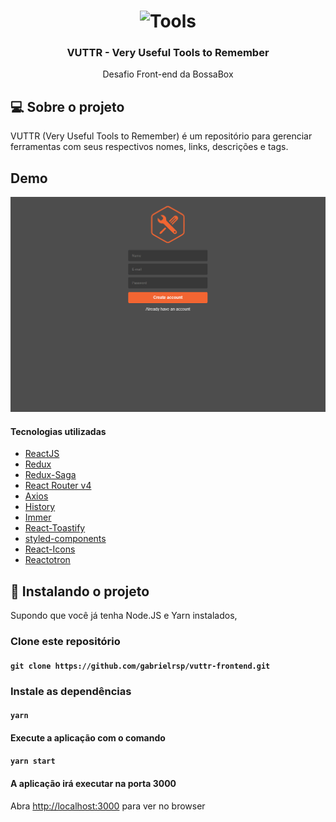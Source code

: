 
<h1 align="center">
  <img alt="Tools" src="https://www.integrant.com/wp-content/uploads/2015/02/icon-services-toolstechnologies.png" width="160px" />
</h1>

<h3 align="center">VUTTR - Very Useful Tools to Remember</h3>

<p align="center">Desafio Front-end da BossaBox</p>

## 💻 Sobre o projeto

 VUTTR (Very Useful Tools to Remember) é um repositório para gerenciar ferramentas com seus respectivos nomes, links, descrições e tags.

## Demo

![](vuttrDemo.gif)


 #### Tecnologias utilizadas

  -  [ReactJS](https://reactjs.org/)
  -  [Redux](https://redux.js.org/)
  -  [Redux-Saga](https://redux-saga.js.org/)
  -  [React Router v4](https://github.com/ReactTraining/react-router)
  -  [Axios](https://github.com/axios/axios)
  -  [History](https://www.npmjs.com/package/history)
  -  [Immer](https://github.com/immerjs/immer)
  -  [React-Toastify](https://fkhadra.github.io/react-toastify/)
  -  [styled-components](https://www.styled-components.com/)
  -  [React-Icons](https://react-icons.netlify.com/)
  -  [Reactotron](https://infinite.red/reactotron)


## 🔧 Instalando o projeto

Supondo que você já tenha Node.JS e Yarn instalados,

### Clone este repositório

#### `git clone https://github.com/gabrielrsp/vuttr-frontend.git`

### Instale as dependências

#### `yarn`

#### Execute a aplicação com o comando

#### `yarn start`


#### A aplicação irá executar na porta 3000

Abra [http://localhost:3000](http://localhost:3000) para ver no browser

